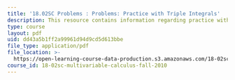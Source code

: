 ```yaml
---
title: '18.02SC Problems : Problems: Practice with Triple Integrals'
description: This resource contains information regarding practice with triple integrals.
type: course
layout: pdf
uid: dd43a5b1ff2a99961d94d9cd5d613bbe
file_type: application/pdf
file_location: >-
  https://open-learning-course-data-production.s3.amazonaws.com/18-02sc-multivariable-calculus-fall-2010/dd43a5b1ff2a99961d94d9cd5d613bbe_MIT18_02SC_pb_75_quest.pdf
course_id: 18-02sc-multivariable-calculus-fall-2010
---
```

